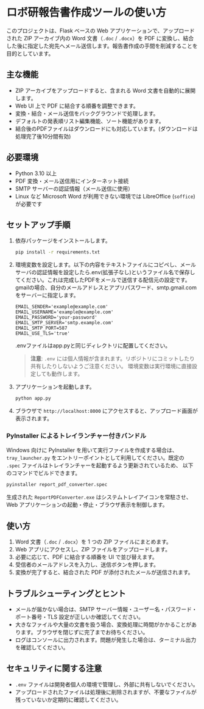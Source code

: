 # ロボ研報告書作成ツールの使い方

このプロジェクトは、Flask ベースの Web アプリケーションで、アップロードされた ZIP アーカイブ内の Word 文書（`.doc` / `.docx`）を PDF に変換し、結合した後に指定した宛先へメール送信します。報告書作成の手間を削減することを目的としています。

## 主な機能

- ZIP アーカイブをアップロードすると、含まれる Word 文書を自動的に展開します。
- Web UI 上で PDF に結合する順番を調整できます。
- 変換・結合・メール送信をバックグラウンドで処理します。
- デフォルトの発表順リスト編集機能、ソート機能があります。
- 結合後のPDFファイルはダウンロードにも対応しています。(ダウンロードは処理完了後10分間有効)

## 必要環境

- Python 3.10 以上
- PDF 変換・メール送信用にインターネット接続
- SMTP サーバーの認証情報（メール送信に使用）
- Linux など Microsoft Word が利用できない環境では LibreOffice (`soffice`) が必要です

## セットアップ手順

1. 依存パッケージをインストールします。
   ```bash
   pip install -r requirements.txt
   ```
2. 環境変数を設定します。以下の内容をテキストファイルにコピペし、メールサーバの認証情報を設定したら.env(拡張子なし)というファイル名で保存してください。これは完成したPDFをメールで送信する配信元の設定です。gmailの場合、自分のメールアドレスとアプリパスワード、smtp.gmail.comをサーバーに指定します。
   ```
   EMAIL_SENDER='example@example.com'
   EMAIL_USERNAME='example@example.com'
   EMAIL_PASSWORD='your-password'
   EMAIL_SMTP_SERVER='smtp.example.com'
   EMAIL_SMTP_PORT=587
   EMAIL_USE_TLS='true'
   ```
   .envファイルはapp.pyと同じディレクトリに配置してください。
   > **注意**: `.env` には個人情報が含まれます。リポジトリにコミットしたり共有したりしないようご注意ください。
   環境変数は実行環境に直接設定しても動作します。

3. アプリケーションを起動します。
   ```bash
   python app.py
   ```
4. ブラウザで `http://localhost:8000` にアクセスすると、アップロード画面が表示されます。

### PyInstaller によるトレイランチャー付きバンドル

Windows 向けに PyInstaller を用いて実行ファイルを作成する場合は、
`tray_launcher.py` をエントリーポイントとして利用してください。既定の
`.spec` ファイルはトレイランチャーを起動するよう更新されているため、
以下のコマンドでビルドできます。

```bash
pyinstaller report_pdf_converter.spec
```

生成された `ReportPDFConverter.exe` はシステムトレイアイコンを常駐させ、
Web アプリケーションの起動・停止・ブラウザ表示を制御します。

## 使い方

1. Word 文書（`.doc` / `.docx`）を 1 つの ZIP ファイルにまとめます。
2. Web アプリにアクセスし、ZIP ファイルをアップロードします。
3. 必要に応じて、PDF に結合する順番を UI で並び替えます。
4. 受信者のメールアドレスを入力し、送信ボタンを押します。
5. 変換が完了すると、結合された PDF が添付されたメールが送信されます。

## トラブルシューティングとヒント

- メールが届かない場合は、SMTP サーバー情報・ユーザー名・パスワード・ポート番号・TLS 設定が正しいか確認してください。
- 大きなファイルや大量の文書を扱う場合、変換処理に時間がかかることがあります。ブラウザを閉じずに完了までお待ちください。
- ログはコンソールに出力されます。問題が発生した場合は、ターミナル出力を確認してください。

## セキュリティに関する注意

- `.env` ファイルは開発者個人の環境で管理し、外部に共有しないでください。
- アップロードされたファイルは処理後に削除されますが、不要なファイルが残っていないか定期的に確認してください。
